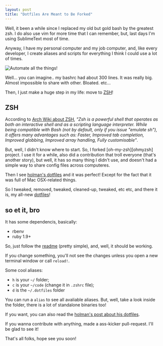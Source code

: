 ```yaml
---
layout: post
title: "Dotfiles Are Meant to Be Forked"
---
```


Well, it been a while since I replaced my old but gold bash by the greatest zsh.
I do also use vim for more time that I can remember, but, last days I'm using
SublimeText most of time. 

Anyway, I have my personal computer and my job computer, and, like every developer,
I create aliases and scripts for everything I think I could use a lot of times.

![Automate all the things!](http://www.anchor.com.au/blog/wp-content/uploads/2011/08/automate-all-the-things1.png)

Well... you can imagine.. my bashrc had about 300 lines. It was really big. Almost impossible
to share with other. Bloated. etc...

Then, I just make a huge step in my life: move to [ZSH][zsh]!

## ZSH

According to [Arch Wiki about ZSH][arch_zsh_wiki], _"Zsh is a powerful shell that
operates as both an interactive shell and as a scripting language interpreter.
While being compatible with Bash (not by default, only if you issue "emulate sh"),
it offers many advantages such as: Faster, Improved tab completion, Improved globbing,
Improved array handling, Fully customisable"_.

But, well, I didn't know where to start. So, I forked [oh-my-zsh][ohmyzsh] project.
I use it for a while, also did a contribution that troll everyone (that's another
story), but well, it has so many thing I didn't use, and doesn't had a simple
way to share config files across computeres.

Then I see [holman's dotfiles](http://github.com/holman/dotfiles) and it was perfect!
Except for the fact that it was full of Mac OSX-related things.

So I tweaked, removed, tweaked, cleaned-up, tweaked, etc etc, and there it is, my all-new
[dotfiles][dotfiles]!

## so et it, bro

It has some dependencis, basically:

- rbenv
- ruby 1.9+

So, just follow the [readme][readme] (pretty simple), and, well, it should be working.

If you change something, you'll not see the changes unless you open a new terminal window
or call `reload!`.

Some cool aliases:

- `h` is your `~/` folder;
- `c` is your `~/code` (change it in `.zshrc` file);
- `d` is the `~/.dotfiles` folder

You can run a `alias` to see all avaliable aliases. But, well, take a look inside the folder,
there is a lot of standalone binaries too!

If you want, you can also read the [holman's post about his dotfiles](http://zachholman.com/2010/08/dotfiles-are-meant-to-be-forked/).

If you wanna contribute with anything, made a ass-kicker pull-request. I'll be glad to see it!

That's all folks, hope see you soon!

[dotfiles]: http://github.com/caarlos0/dotfiles
[readme]: https://github.com/caarlos0/dotfiles#install
[zsh]: http://www.zsh.org/
[arch_zsh_wiki]: https://wiki.archlinux.org/index.php/Zsh
